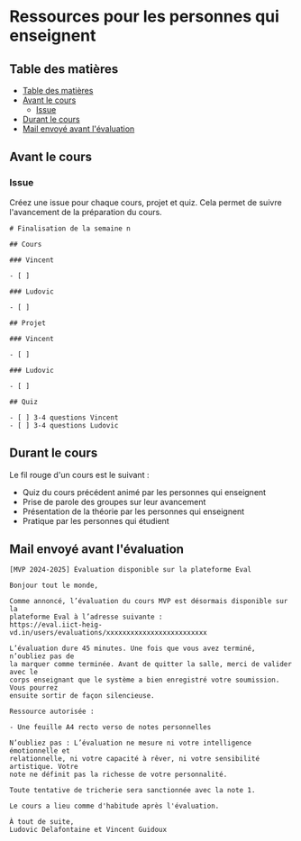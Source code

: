 # Ressources pour les personnes qui enseignent

## Table des matières

- [Table des matières](#table-des-matières)
- [Avant le cours](#avant-le-cours)
  - [Issue](#issue)
- [Durant le cours](#durant-le-cours)
- [Mail envoyé avant l'évaluation](#mail-envoyé-avant-lévaluation)

## Avant le cours

### Issue

Créez une issue pour chaque cours, projet et quiz. Cela permet de suivre
l'avancement de la préparation du cours.

```text
# Finalisation de la semaine n

## Cours

### Vincent

- [ ]

### Ludovic

- [ ]

## Projet

### Vincent

- [ ]

### Ludovic

- [ ]

## Quiz

- [ ] 3-4 questions Vincent
- [ ] 3-4 questions Ludovic
```

## Durant le cours

Le fil rouge d'un cours est le suivant :

- Quiz du cours précédent animé par les personnes qui enseignent
- Prise de parole des groupes sur leur avancement
- Présentation de la théorie par les personnes qui enseignent
- Pratique par les personnes qui étudient

## Mail envoyé avant l'évaluation

```text
[MVP 2024-2025] Évaluation disponible sur la plateforme Eval

Bonjour tout le monde,

Comme annoncé, l’évaluation du cours MVP est désormais disponible sur la
plateforme Eval à l’adresse suivante :
https://eval.iict-heig-vd.in/users/evaluations/xxxxxxxxxxxxxxxxxxxxxxxxx

L’évaluation dure 45 minutes. Une fois que vous avez terminé, n’oubliez pas de
la marquer comme terminée. Avant de quitter la salle, merci de valider avec le
corps enseignant que le système a bien enregistré votre soumission. Vous pourrez
ensuite sortir de façon silencieuse.

Ressource autorisée :

- Une feuille A4 recto verso de notes personnelles

N’oubliez pas : L’évaluation ne mesure ni votre intelligence émotionnelle et
relationnelle, ni votre capacité à rêver, ni votre sensibilité artistique. Votre
note ne définit pas la richesse de votre personnalité.

Toute tentative de tricherie sera sanctionnée avec la note 1.

Le cours a lieu comme d'habitude après l'évaluation.

À tout de suite,
Ludovic Delafontaine et Vincent Guidoux
```
